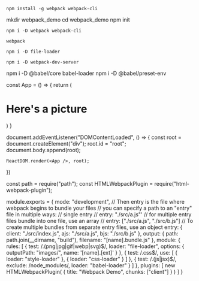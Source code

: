 
``` install global
npm install -g webpack webpack-cli
```


mkdir webpack_demo
cd webpack_demo
npm init


```
npm i -D webpack webpack-cli
```

```
webpack
```

```
npm i -D file-loader
```
```
npm i -D webpack-dev-server
```

npm i -D @babel/core babel-loader
npm i -D @babel/preset-env




const App = () => {
    return (
        <div>
            <h1>Here's a picture</h1>
            <img src={cat} alt="" srcset="" />
        </div>
    )
}

document.addEventListener("DOMContentLoaded", () => {
    const root = document.createElement("div");
    root.id = "root";
    document.body.append(root);

    ReactDOM.render(<App />, root);
})


const path = require("path");
const HTMLWebpackPlugin = require("html-webpack-plugin");

module.exports = {
    mode: "development",
    // Then entry is the file where webpack begins to bundle your files
    // you can specify a path to an "entry" file in multiple ways:
    // single entry
    // entry: "./src/a.js"'
    // for multiple entry files bundle into one file, use an array
    // entry: ["./src/a.js", "./src/b.js"]
    // To create multiple bundles from separate entry files, use an object
    entry: {
        client: "./src/index.js",
        ajs: "./src/a.js",
        bjs: "./src/b.js"
    },
    output: {
        path: path.join(__dirname, "build"),
        filename: "[name].bundle.js"
    },
    module: {
        rules: [
            {
                test: /\.(png|jpg|gif|webp|svg)$/,
                loader: "file-loader",
                options: {
                    outputPath: "images/",
                    name: '[name].[ext]'
                }
            },
            {
                test: /\.css$/,
                use: [
                    { loader: "style-loader" },
                    { loader: "css-loader" }
                ]
            },
            {
                test: /\.(js|jsx)$/,
                exclude: /node_modules/,
                loader: "babel-loader"
            }
        ]
    },
    plugins: [
        new HTMLWebpackPlugin(
            {
                title: "Webpack Demo",
                chunks: ["client"]
            }
        )
    ]
}